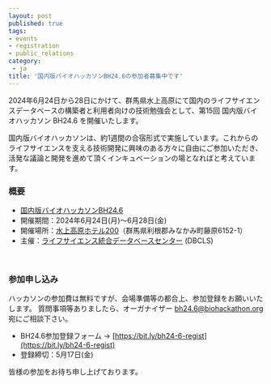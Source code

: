 ```yaml
---
layout: post
published: true
tags:
- events
- registration
- public_relations
category:
 - ja
title: '国内版バイオハッカソンBH24.6の参加者募集中です'
---
```

2024年6月24日から28日にかけて、群馬県水上高原にて国内のライフサイエンスデータベースの構築者と利用者向けの技術勉強会として、第15回 国内版バイオハッカソン BH24.6 を開催いたします。

国内版バイオハッカソンは、約1週間の合宿形式で実施しています。これからのライフサイエンスを支える技術開発に興味のある方々に自由にご参加いただき、活発な議論と開発を進めて頂くインキュベーションの場となればと考えています。
<br />

### 概要
*  [国内版バイオハッカソンBH24.6](https://github.com/dbcls/bh24.6/wiki)
*  開催期間：2024年6月24日(月)〜6月28日(金)
*  開催場所：[水上高原ホテル200](https://www.minakamikogen200.jp/)（群馬県利根郡みなかみ町藤原6152-1）
*  主催：[ライフサイエンス統合データベースセンター](https://dbcls.rois.ac.jp/) (DBCLS)

<br/>

### 参加申し込み
ハッカソンの参加費は無料ですが、会場準備等の都合上、参加登録をお願いいたします。
質問事項等ありましたら、オーガナイザー bh24.6@biohackathon.org 宛にご相談下さい。

*  BH24.6参加登録フォーム → [https://bit.ly/bh24-6-regist](https://bit.ly/bh24-6-regist)
*  登録締切：5月17日(金)

皆様の参加をお待ち申し上げております。
